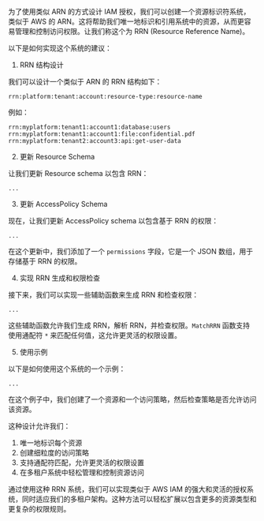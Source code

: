 为了使用类似 ARN 的方式设计 IAM 授权，我们可以创建一个资源标识符系统，类似于 AWS 的 ARN。这将帮助我们唯一地标识和引用系统中的资源，从而更容易管理和控制访问权限。让我们称这个为 RRN (Resource Reference Name)。

以下是如何实现这个系统的建议：

1. RRN 结构设计


我们可以设计一个类似于 ARN 的 RRN 结构如下：

```plaintext
rrn:platform:tenant:account:resource-type:resource-name
```

例如：

```plaintext
rrn:myplatform:tenant1:account1:database:users
rrn:myplatform:tenant1:account1:file:confidential.pdf
rrn:myplatform:tenant2:account3:api:get-user-data
```

2. 更新 Resource Schema


让我们更新 Resource schema 以包含 RRN：

```typescriptreact project="UpdatedEntSchemas"
...
```

3. 更新 AccessPolicy Schema


现在，让我们更新 AccessPolicy schema 以包含基于 RRN 的权限：

```typescriptreact project="UpdatedAccessPolicy"
...
```

在这个更新中，我们添加了一个 `permissions` 字段，它是一个 JSON 数组，用于存储基于 RRN 的权限。

4. 实现 RRN 生成和权限检查


接下来，我们可以实现一些辅助函数来生成 RRN 和检查权限：

```typescriptreact project="RRNHelpers"
...
```

这些辅助函数允许我们生成 RRN，解析 RRN，并检查权限。`MatchRRN` 函数支持使用通配符 `*` 来匹配任何值，这允许更灵活的权限设置。

5. 使用示例


以下是如何使用这个系统的一个示例：

```typescriptreact project="IAMUsageExample"
...
```

在这个例子中，我们创建了一个资源和一个访问策略，然后检查策略是否允许访问该资源。

这种设计允许我们：

1. 唯一地标识每个资源
2. 创建细粒度的访问策略
3. 支持通配符匹配，允许更灵活的权限设置
4. 在多租户系统中轻松管理和控制资源访问


通过使用这种 RRN 系统，我们可以实现类似于 AWS IAM 的强大和灵活的授权系统，同时适应我们的多租户架构。这种方法可以轻松扩展以包含更多的资源类型和更复杂的权限规则。